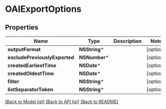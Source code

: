 # OAIExportOptions

## Properties
Name | Type | Description | Notes
------------ | ------------- | ------------- | -------------
**outputFormat** | **NSString*** |  | [optional] 
**excludePreviouslyExported** | **NSNumber*** |  | [optional] 
**createdEarliestTime** | **NSDate*** |  | [optional] 
**createdOldestTime** | **NSDate*** |  | [optional] 
**filter** | **NSString*** |  | [optional] 
**listSeparatorToken** | **NSString*** |  | [optional] 

[[Back to Model list]](../README#documentation-for-models) [[Back to API list]](../README#documentation-for-api-endpoints) [[Back to README]](../README)


